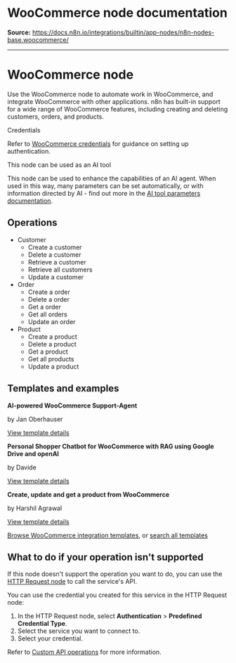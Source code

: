 # WooCommerce node documentation

**Source:** https://docs.n8n.io/integrations/builtin/app-nodes/n8n-nodes-base.woocommerce/

---

# WooCommerce node

Use the WooCommerce node to automate work in WooCommerce, and integrate WooCommerce with other applications. n8n has built-in support for a wide range of WooCommerce features, including creating and deleting customers, orders, and products.

Credentials

Refer to [WooCommerce credentials](../../credentials/woocommerce/) for guidance on setting up authentication.

This node can be used as an AI tool

This node can be used to enhance the capabilities of an AI agent. When used in this way, many parameters can be set automatically, or with information directed by AI - find out more in the [AI tool parameters documentation](../../../../advanced-ai/examples/using-the-fromai-function/).

## Operations

- Customer
  - Create a customer
  - Delete a customer
  - Retrieve a customer
  - Retrieve all customers
  - Update a customer
- Order
  - Create a order
  - Delete a order
  - Get a order
  - Get all orders
  - Update an order
- Product
  - Create a product
  - Delete a product
  - Get a product
  - Get all products
  - Update a product

## Templates and examples

**AI-powered WooCommerce Support-Agent**

by Jan Oberhauser

[View template details](https://n8n.io/workflows/2161-ai-powered-woocommerce-support-agent/)

**Personal Shopper Chatbot for WooCommerce with RAG using Google Drive and openAI**

by Davide

[View template details](https://n8n.io/workflows/2784-personal-shopper-chatbot-for-woocommerce-with-rag-using-google-drive-and-openai/)

**Create, update and get a product from WooCommerce**

by Harshil Agrawal

[View template details](https://n8n.io/workflows/847-create-update-and-get-a-product-from-woocommerce/)

[Browse WooCommerce integration templates](https://n8n.io/integrations/woocommerce/), or [search all templates](https://n8n.io/workflows/)

## What to do if your operation isn't supported

If this node doesn't support the operation you want to do, you can use the [HTTP Request node](../../core-nodes/n8n-nodes-base.httprequest/) to call the service's API.

You can use the credential you created for this service in the HTTP Request node:

1. In the HTTP Request node, select **Authentication** > **Predefined Credential Type**.
2. Select the service you want to connect to.
3. Select your credential.

Refer to [Custom API operations](../../../custom-operations/) for more information.
